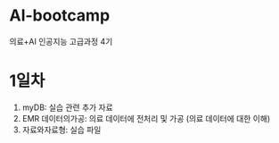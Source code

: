 # AI-bootcamp
의료+AI 인공지능 고급과정 4기

# 1일차
1. myDB: 실습 관련 추가 자료
2. EMR 데이터의가공: 의료 데이터에 전처리 및 가공 (의료 데이터에 대한 이해)
3. 자료와자료형: 실습 파일

